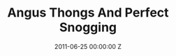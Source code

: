 ---
title: Angus Thongs And Perfect Snogging
img: "/uploads/shaheen-baig-casting-angus-thongs-and-perfect-snogging.jpg"
date: 2011-06-25 00:00:00 Z
categories:
- film
tags:
- example
- news
- story
director: Gurinder Chadha
with: Georgia Groome, Aaron Taylor-Johnson
imdb: "http://www.imdb.com/title/tt0963743/"
video: 5yqhefyrvx
layout: project
---